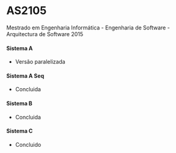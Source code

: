 # AS2105
Mestrado em Engenharia Informática - Engenharia de Software - Arquitectura de Software 2015


#### Sistema A
 - Versão paralelizada

#### Sistema A Seq
 - Concluida

#### Sistema B
 - Concluida

#### Sistema C
 - Concluido


